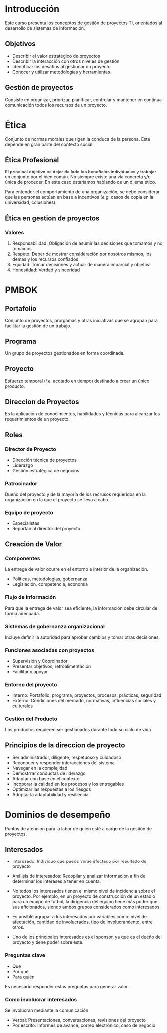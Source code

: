 # Introducción
Este curso presenta los conceptos de gestión de proyectos TI, orientados al desarrollo de sistemas de información.

## Objetivos
- Describir el valor estratégico de proyectos
- Describir la interacción con otros niveles de gestión
- Identificar los desafíos al gestionar un proyecto
- Conocer y utilizar metodologías y herramientas

## Gestión de proyectos
Consiste en organizar, priorizar, planificar, controlar y mantener en continua comunicación todos los recursos de un proyecto.

# Ética
Conjunto de normas morales que rigen la conduca de la persona. Esta depende en gran parte del contexto social.
## Ética Profesional
El principal objetivo es dejar de lado los beneficios individuales y trabajar en conjunto por el bien común. No siempre existe una vía concreta y/o única de proceder. En este caso estaríamos hablando de un dilema ético.

Para entender el comportamiento de una organización, se debe considerar que las personas actúan en base a incentivos (*e.g.* casos de copia en la universidad, colusiones).

## Ética en gestion de proyectos
### Valores
1. Responsabilidad: Obligación de asumir las decisiones que tomamos y no tomamos
2. Respeto: Deber de mostrar consideración por nosotros mismos, los demás y los recursos confiados
3. Equidad: Tomar decisiones y actuar de manera imparcial y objetiva
4. Honestidad: Verdad y sinceridad

# PMBOK
## Portafolio
Conjunto de proyectos, prorgamas y otras iniciativas que se agrupan para facilitar la gestión de un trabajo.

## Programa
Un grupo de proyectos gestionados en forma coordinada.

## Proyecto
Esfuerzo temporal (*i.e.* acotado en tiempo) destinado a crear un único producto.

## Direccion de Proyectos
Es la aplicacion de conocimientos, habilidades y técnicas para alcanzar los requerimientos de un proyecto.

## Roles
### Director de Proyecto
- Dirección técnica de proyectos
- Liderazgo
- Gestión estratégica de negocios

### Patrocinador
Dueño del proyecto y de la mayoría de los recrusos requeridos en la organizacion en la que el proyecto se lleva a cabo.

### Equipo de proyecto
- Especialistas
- Reportan al director del proyecto

## Creación de Valor
### Componentes
La entrega de valor ocurre en el entorno e interior de la organización.

- Politicas, metodologias, gobernanza
- Legislación, competencia, economía

### Flujo de información
Para que la entrega de valor sea eficiente, la información debe circular de forma adecuada.

### Sistemas de gobernanza organizacional
Incluye definir la autoridad para aprobar cambios y tomar otras decisiones.

### Funciones asociadas con proyectos
- Supervisión y Coordinador
- Presentar objetivos, retroalimentación
- Facilitar y apoyar

### Entorno del proyecto
- Interno: Portafolio, programa, proyectos, procesos, prácticas, seguridad
- Externo: Condiciones del mercado, normativas, influencias sociales y culturales

### Gestión del Producto
Los productos requieren ser gestionados durante todo su ciclo de vida

## Principios de la direccion de proyecto
- Ser administrador, diligente, respetuoso y cuidadoso
- Reconocer y responder interacciones del sistema
- Navegar en la complejidad
- Demostrrar conductas de liderazgo
- Adaptar con base en el contexto
- Incoporar la calidad en los procesos y los entregables
- Optimizar las respuestas a los riesgos
- Adoptar la adaptabilidad y resiliencia

# Dominios de desempeño
Puntos de atención para la labor de quien esté a cargo de la gestión de proyectos.

## Interesados
- Interesado: Individuo que puede verse afectado por resultado de proyecto
- Análisis de interesados: Recopilar y analizar información a fin de determinar los intereses a tener en cuenta.

- No todos los interesados tienen el mismo nivel de incidencia sobre el proyecto. Por ejemplo, en un proyecto de construcción de un estadio para un equipo de fútbol, la dirigencia del equipo tiene más poder que sus aficionados, siendo ambos grupos considerados como interesados.
- Es posible agrupar a los interesados por variables como: nivel de afectación, cantidad de involucrados, tipo de involucramiento, entre otros.
- Uno de los principales interesados es el sponsor, ya que es el dueño del proyecto y tiene poder sobre éste.

### Preguntas clave
- Qué
- Por qué
- Para quién

Es necesario responder estas preguntas para generar valor.

### Como involucrar interesados
Se involucran mediante la comunicación

- Verbal: Presentaciones, conversaciones, revisiones del proyecto
- Por escrito: Informes de avance, correo electrónico, caso de negocio
